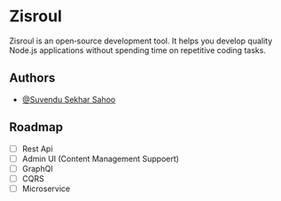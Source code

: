 # Zisroul

Zisroul is an open‑source development tool. It helps you develop quality Node.js applications without spending time on repetitive coding tasks.


## Authors

- [@Suvendu Sekhar Sahoo](https://github.com/Hap-i)


## Roadmap

- [ ]  Rest Api
- [ ]  Admin UI (Content Management Suppoert)
- [ ]  GraphQl
- [ ]  CQRS
- [ ] Microservice
